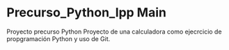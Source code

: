 # Precurso_Python_lpp Main
Proyecto precurso Python
Proyecto de una calculadora como ejecrcicio de propgramación Python y uso de Git.
